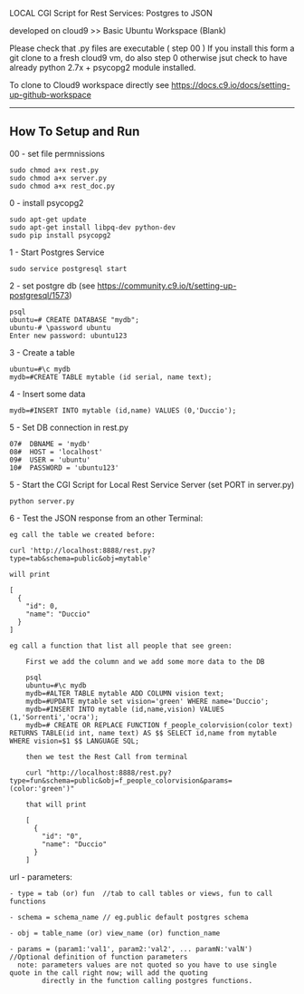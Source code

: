 LOCAL CGI Script for Rest Services: Postgres to JSON

developed on cloud9 >> Basic Ubuntu Workspace (Blank)

Please check that .py files are executable ( step 00 )
If you install this form a git clone to a fresh cloud9 vm, do also step 0
otherwise jsut check to have already python 2.7x + psycopg2 module installed.

To clone to Cloud9 workspace directly see https://docs.c9.io/docs/setting-up-github-workspace

------------------
How To Setup and Run
------------------
00 - set file permnissions

    sudo chmod a+x rest.py
    sudo chmod a+x server.py
    sudo chmod a+x rest_doc.py

0 - install psycopg2

    sudo apt-get update
    sudo apt-get install libpq-dev python-dev
    sudo pip install psycopg2
    
1 - Start Postgres Service

    sudo service postgresql start
    
2 - set postgre db (see https://community.c9.io/t/setting-up-postgresql/1573)

    psql
    ubuntu=# CREATE DATABASE "mydb";
    ubuntu-# \password ubuntu
    Enter new password: ubuntu123
    
3 - Create a table

    ubuntu=#\c mydb
    mydb=#CREATE TABLE mytable (id serial, name text);
    
4 - Insert some data

    mydb=#INSERT INTO mytable (id,name) VALUES (0,'Duccio');
    
5 - Set DB connection in rest.py

    07#  DBNAME = 'mydb'
    08#  HOST = 'localhost'
    09#  USER = 'ubuntu'
    10#  PASSWORD = 'ubuntu123'
    
5 - Start the CGI Script for Local Rest Service Server (set PORT in server.py)

    python server.py
    
6 - Test the JSON response from an other Terminal:

    eg call the table we created before:
    
    curl 'http://localhost:8888/rest.py?type=tab&schema=public&obj=mytable'
    
    will print
    
    [
      {
        "id": 0, 
        "name": "Duccio"
      }
    ]
    
    eg call a function that list all people that see green:
    
        First we add the column and we add some more data to the DB
        
        psql
        ubuntu=#\c mydb
        mydb=#ALTER TABLE mytable ADD COLUMN vision text;
        mydb=#UPDATE mytable set vision='green' WHERE name='Duccio';
        mydb=#INSERT INTO mytable (id,name,vision) VALUES (1,'Sorrenti','ocra');
        mydb=# CREATE OR REPLACE FUNCTION f_people_colorvision(color text) RETURNS TABLE(id int, name text) AS $$ SELECT id,name from mytable WHERE vision=$1 $$ LANGUAGE SQL; 

        then we test the Rest Call from terminal
        
        curl "http://localhost:8888/rest.py?type=fun&schema=public&obj=f_people_colorvision&params=(color:'green')"
    
        that will print
        
        [
          {
            "id": "0", 
            "name": "Duccio"
          }
        ]
    
url - parameters:
    
    - type = tab (or) fun  //tab to call tables or views, fun to call functions
    
    - schema = schema_name // eg.public default postgres schema
    
    - obj = table_name (or) view_name (or) function_name
    
    - params = (param1:'val1', param2:'val2', ... paramN:'valN')  //Optional definition of function parameters
      note: parameters values are not quoted so you have to use single quote in the call right now; will add the quoting
            directly in the function calling postgres functions.

